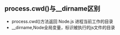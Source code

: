 ## process.cwd()与__dirname区别

* process.cwd()方法返回 Node.js 进程当前工作的目录
* __dirname,Node全局变量，标识被执行的js文件的目录